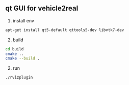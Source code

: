 ## qt GUI for vehicle2real

1. install env

```bash
apt-get install qt5-default qttools5-dev libvtk7-dev
```

2. build 

```bash
cd build
cmake ..
cmake --build .
```
2. run

```bash
./rvizplugin
```